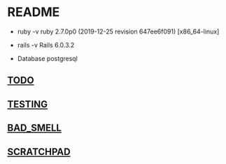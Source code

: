 # README

* ruby -v
ruby 2.7.0p0 (2019-12-25 revision 647ee6f091) [x86_64-linux]

* rails -v
Rails 6.0.3.2

* Database
postgresql

## [TODO](TODO.md)

## [TESTING](TESTING.md)

## [BAD_SMELL](BAD_SMELL.md)

## [SCRATCHPAD](SCRATCHPAD.md)
